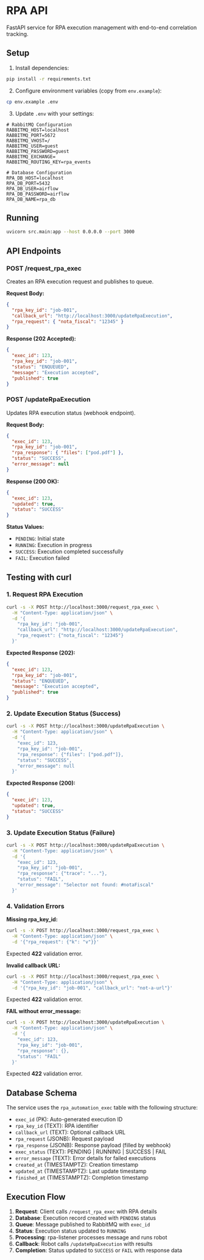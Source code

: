 # RPA API

FastAPI service for RPA execution management with end-to-end correlation tracking.

## Setup

1. Install dependencies:
```bash
pip install -r requirements.txt
```

2. Configure environment variables (copy from `env.example`):
```bash
cp env.example .env
```

3. Update `.env` with your settings:
```
# RabbitMQ Configuration
RABBITMQ_HOST=localhost
RABBITMQ_PORT=5672
RABBITMQ_VHOST=/
RABBITMQ_USER=guest
RABBITMQ_PASSWORD=guest
RABBITMQ_EXCHANGE=
RABBITMQ_ROUTING_KEY=rpa_events

# Database Configuration
RPA_DB_HOST=localhost
RPA_DB_PORT=5432
RPA_DB_USER=airflow
RPA_DB_PASSWORD=airflow
RPA_DB_NAME=rpa_db
```

## Running

```bash
uvicorn src.main:app --host 0.0.0.0 --port 3000
```

## API Endpoints

### POST /request_rpa_exec

Creates an RPA execution request and publishes to queue.

**Request Body:**
```json
{
  "rpa_key_id": "job-001",
  "callback_url": "http://localhost:3000/updateRpaExecution",
  "rpa_request": { "nota_fiscal": "12345" }
}
```

**Response (202 Accepted):**
```json
{
  "exec_id": 123,
  "rpa_key_id": "job-001",
  "status": "ENQUEUED",
  "message": "Execution accepted",
  "published": true
}
```

### POST /updateRpaExecution

Updates RPA execution status (webhook endpoint).

**Request Body:**
```json
{
  "exec_id": 123,
  "rpa_key_id": "job-001",
  "rpa_response": { "files": ["pod.pdf"] },
  "status": "SUCCESS",
  "error_message": null
}
```

**Response (200 OK):**
```json
{
  "exec_id": 123,
  "updated": true,
  "status": "SUCCESS"
}
```

**Status Values:**
- `PENDING`: Initial state
- `RUNNING`: Execution in progress
- `SUCCESS`: Execution completed successfully
- `FAIL`: Execution failed

## Testing with curl

### 1. Request RPA Execution

```bash
curl -s -X POST http://localhost:3000/request_rpa_exec \
  -H "Content-Type: application/json" \
  -d '{
    "rpa_key_id": "job-001",
    "callback_url": "http://localhost:3000/updateRpaExecution",
    "rpa_request": {"nota_fiscal": "12345"}
  }'
```

**Expected Response (202):**
```json
{
  "exec_id": 123,
  "rpa_key_id": "job-001",
  "status": "ENQUEUED",
  "message": "Execution accepted",
  "published": true
}
```

### 2. Update Execution Status (Success)

```bash
curl -s -X POST http://localhost:3000/updateRpaExecution \
  -H "Content-Type: application/json" \
  -d '{
    "exec_id": 123,
    "rpa_key_id": "job-001",
    "rpa_response": {"files": ["pod.pdf"]},
    "status": "SUCCESS",
    "error_message": null
  }'
```

**Expected Response (200):**
```json
{
  "exec_id": 123,
  "updated": true,
  "status": "SUCCESS"
}
```

### 3. Update Execution Status (Failure)

```bash
curl -s -X POST http://localhost:3000/updateRpaExecution \
  -H "Content-Type: application/json" \
  -d '{
    "exec_id": 123,
    "rpa_key_id": "job-001",
    "rpa_response": {"trace": "..."},
    "status": "FAIL",
    "error_message": "Selector not found: #notaFiscal"
  }'
```

### 4. Validation Errors

**Missing rpa_key_id:**
```bash
curl -s -X POST http://localhost:3000/request_rpa_exec \
  -H "Content-Type: application/json" \
  -d '{"rpa_request": {"k": "v"}}'
```
Expected **422** validation error.

**Invalid callback URL:**
```bash
curl -s -X POST http://localhost:3000/request_rpa_exec \
  -H "Content-Type: application/json" \
  -d '{"rpa_key_id": "job-001", "callback_url": "not-a-url"}'
```
Expected **422** validation error.

**FAIL without error_message:**
```bash
curl -s -X POST http://localhost:3000/updateRpaExecution \
  -H "Content-Type: application/json" \
  -d '{
    "exec_id": 123,
    "rpa_key_id": "job-001",
    "rpa_response": {},
    "status": "FAIL"
  }'
```
Expected **422** validation error.

## Database Schema

The service uses the `rpa_automation_exec` table with the following structure:

- `exec_id` (PK): Auto-generated execution ID
- `rpa_key_id` (TEXT): RPA identifier
- `callback_url` (TEXT): Optional callback URL
- `rpa_request` (JSONB): Request payload
- `rpa_response` (JSONB): Response payload (filled by webhook)
- `exec_status` (TEXT): PENDING | RUNNING | SUCCESS | FAIL
- `error_message` (TEXT): Error details for failed executions
- `created_at` (TIMESTAMPTZ): Creation timestamp
- `updated_at` (TIMESTAMPTZ): Last update timestamp
- `finished_at` (TIMESTAMPTZ): Completion timestamp

## Execution Flow

1. **Request**: Client calls `/request_rpa_exec` with RPA details
2. **Database**: Execution record created with `PENDING` status
3. **Queue**: Message published to RabbitMQ with `exec_id`
4. **Status**: Execution status updated to `RUNNING`
5. **Processing**: rpa-listener processes message and runs robot
6. **Callback**: Robot calls `/updateRpaExecution` with results
7. **Completion**: Status updated to `SUCCESS` or `FAIL` with response data